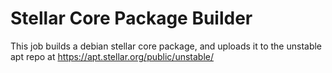 # Stellar Core Package Builder

This job builds a debian stellar core package, and uploads it to the unstable apt repo at https://apt.stellar.org/public/unstable/ 
